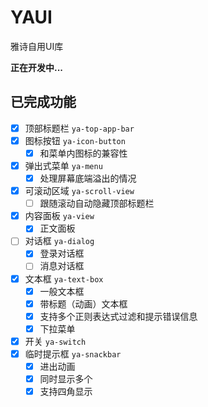 # YAUI

雅诗自用UI库

**正在开发中...**

## 已完成功能

- [x] 顶部标题栏 `ya-top-app-bar`
- [x] 图标按钮   `ya-icon-button`
  - [x] 和菜单内图标的兼容性
- [x] 弹出式菜单 `ya-menu`
  - [x] 处理屏幕底端溢出的情况
- [x] 可滚动区域 `ya-scroll-view`
  - [ ] 跟随滚动自动隐藏顶部标题栏
- [x] 内容面板   `ya-view`
  - [x] 正文面板
- [ ] 对话框 `ya-dialog`
  - [x] 登录对话框
  - [ ] 消息对话框
- [x] 文本框 `ya-text-box`
  - [x] 一般文本框
  - [x] 带标题（动画）文本框
  - [x] 支持多个正则表达式过滤和提示错误信息
  - [x] 下拉菜单
- [x] 开关 `ya-switch`
- [x] 临时提示框 `ya-snackbar`
  - [x] 进出动画
  - [x] 同时显示多个
  - [x] 支持四角显示